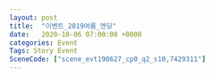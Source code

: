 ```yaml
---
layout: post
title:  "이벤트_2019여름_엔딩"
date:   2020-10-06 07:00:00 +0000
categories: Event
Tags: Story Event
SceneCode: ["scene_evt190627_cp0_q2_s10,7429311"]
---
```

